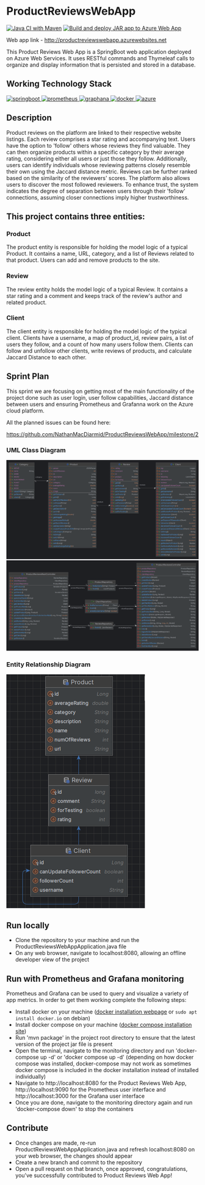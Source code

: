 # ProductReviewsWebApp

[![Java CI with Maven](https://github.com/NathanMacDiarmid/ProductReviewsWebApp/actions/workflows/maven.yml/badge.svg)](https://github.com/NathanMacDiarmid/ProductReviewsWebApp/actions/workflows/maven.yml)
[![Build and deploy JAR app to Azure Web App](https://github.com/NathanMacDiarmid/ProductReviewsWebApp/actions/workflows/master_productreviewswebapp.yml/badge.svg)](https://github.com/NathanMacDiarmid/ProductReviewsWebApp/actions/workflows/master_productreviewswebapp.yml)

Web app link - http://productreviewswebapp.azurewebsites.net

This Product Reviews Web App is a SpringBoot web application deployed on Azure Web Services. It uses RESTful commands 
and Thymeleaf calls to organize and display information that is persisted and stored in a database.

## Working Technology Stack
<p> 
    <a href="https://spring.io/projects/spring-boot" target="_blank"> <img src="https://upload.wikimedia.org/wikipedia/commons/7/79/Spring_Boot.svg" alt="springboot" width="40" height="40"/> </a> 
    <a href="https://prometheus.io/" target="_blank"> <img src="https://upload.wikimedia.org/wikipedia/commons/3/38/Prometheus_software_logo.svg" alt="prometheus" width="40" height="40"/> </a>
    <a href="https://grafana.com/" target="_blank"> <img src="https://upload.wikimedia.org/wikipedia/commons/a/a1/Grafana_logo.svg" alt="graphana" width="40" height="40"/> </a>
    <a href="https://www.docker.com/" target="_blank"> <img src="https://upload.wikimedia.org/wikipedia/en/f/f4/Docker_logo.svg" alt="docker" width="40" height="40"/> </a>
    <a href="https://www.docker.com/" target="_blank"> <img src="https://upload.wikimedia.org/wikipedia/commons/f/fa/Microsoft_Azure.svg" alt="azure" width="40" height="40"/> </a>
</p>

## Description
Product reviews on the platform are linked to their respective website listings. Each review comprises a star rating 
and accompanying text. Users have the option to 'follow' others whose reviews they find valuable. They can then organize
products within a specific category by their average rating, considering either all users or just those they follow. 
Additionally, users can identify individuals whose reviewing patterns closely resemble their own using the Jaccard 
distance metric. Reviews can be further ranked based on the similarity of the reviewers' scores. The platform also 
allows users to discover the most followed reviewers. To enhance trust, the system indicates the degree of separation 
between users through their 'follow' connections, assuming closer connections imply higher trustworthiness.

## This project contains three entities:

### Product

The product entity is responsible for holding the model logic of a typical Product. It contains a name, URL, category, 
and a list of Reviews related to that product. Users can add and remove products to the site.

### Review

The review entity holds the model logic of a typical Review. It contains a star rating and a comment and keeps track of 
the review's author and related product. 

### Client

The client entity is responsible for holding the model logic of the typical client. Clients have a username, a map of 
product_id, review pairs, a list of users they follow, and a count of how many users follow them. 
Clients can follow and unfollow other clients, write reviews of products, and calculate Jaccard Distance to each other.

## Sprint Plan

This sprint we are focusing on getting most of the main functionality of the project done such as user login, user follow capabilities, Jaccard distance between users and ensuring Prometheus and Grafanna work on the Azure cloud platform.

All the planned issues can be found here:

https://github.com/NathanMacDiarmid/ProductReviewsWebApp/milestone/2

### UML Class Diagram
![classUML-model](./documentation/classUML-model.png)
![classUML-controller](./documentation/classUML-controller.png)

### Entity Relationship Diagram
![entity-relationship-diagram](./documentation/entity-relationship-diagram.png)

## Run locally

- Clone the repository to your machine and run the ProductReviewsWebAppApplication.java file
- On any web browser, navigate to localhost:8080, allowing an offline developer view of the project


## Run with Prometheus and Grafana monitoring

Prometheus and Grafana can be used to query and visualize a variety of app metrics. In order to get them working complete the following steps:

- Install docker on your machine ([docker installation webpage](https://docs.docker.com/engine/install/) or `sudo apt install docker.io` on debian)
- Install docker compose on your machine ([docker compose installation site](https://docs.docker.com/compose/install/))
- Run 'mvn package' in the project root directory to ensure that the latest version of the project jar file is present
- Open the terminal, navigate to the monitoring directory and run 'docker-compose up -d' or 'docker compose up -d' (depending on how docker compose was installed, docker-compose may not work as sometimes docker compose is included in the docker installation instead of installed individually)
- Navigate to http://localhost:8080 for the Product Reviews Web App, http://localhost:9090 for the Prometheus user interface and http://localhost:3000 for the Grafana user interface
- Once you are done, navigate to the monitoring directory again and run 'docker-compose down' to stop the containers

## Contribute

- Once changes are made, re-run ProductReviewsWebAppApplication.java and refresh localhost:8080 on your web browser, the changes should appear
- Create a new branch and commit to the repository
- Open a pull request on that branch, once approved, congratulations, you've successfully contributed to Product Reviews Web App!
